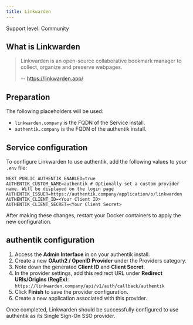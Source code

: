 ```yaml
---
title: Linkwarden
---
```


<span class="badge badge--secondary">Support level: Community</span>

## What is Linkwarden

> Linkwarden is an open-source collaborative bookmark manager to collect, organize and preserve webpages.
>
> -- https://linkwarden.app/

## Preparation

The following placeholders will be used:

-   `linkwarden.company` is the FQDN of the Service install.
-   `authentik.company` is the FQDN of the authentik install.

## Service configuration

To configure Linkwarden to use authentik, add the following values to your `.env` file:

```
NEXT_PUBLIC_AUTHENTIK_ENABLED=true
AUTHENTIK_CUSTOM_NAME=authentik # Optionally set a custom provider name. Will be displayed on the login page
AUTHENTIK_ISSUER=https://authentik.company/application/o/linkwarden
AUTHENTIK_CLIENT_ID=<Your Client ID>
AUTHENTIK_CLIENT_SECRET=<Your Client Secret>
```

After making these changes, restart your Docker containers to apply the new configuration.

## authentik configuration

1. Access the **Admin Interface** in on your authentik install.
2. Create a new **OAuth2 / OpenID Provider** under the Providers category.
3. Note down the generated **Client ID** and **Client Secret**.
4. In the provider settings, add this redirect URL under **Redirect URIs/Origins (RegEx)**: `https://linkwarden.company/api/v1/auth/callback/authentik`
5. Click **Finish** to save the provider configuration.
6. Create a new application associated with this provider.

Once completed, Linkwarden should be successfully configured to use authentik as its Single Sign-On SSO provider.
